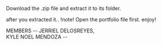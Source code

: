 Download the .zip file and extract it to its folder.

 after you extracted it..
 !note! Open the portfolio file first. enjoy!


 MEMBERS --
 JERRIEL DELOSREYES,  
 KYLE NOEL MENDOZA --
